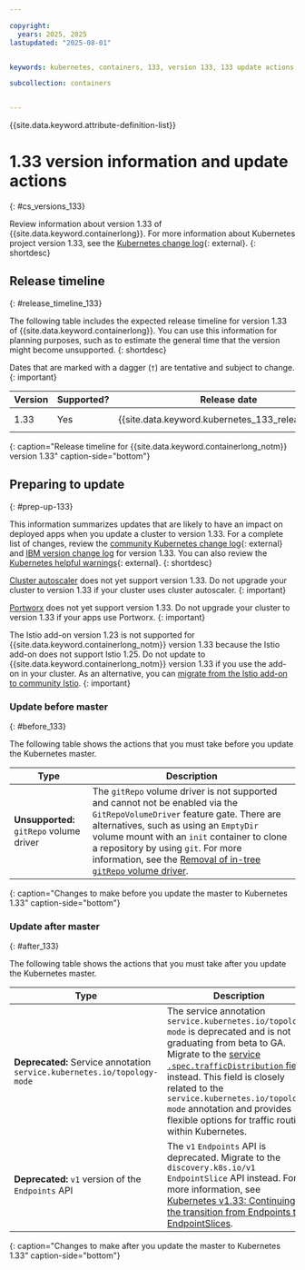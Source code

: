 ```yaml
---

copyright: 
  years: 2025, 2025
lastupdated: "2025-08-01"


keywords: kubernetes, containers, 133, version 133, 133 update actions

subcollection: containers


---
```


{{site.data.keyword.attribute-definition-list}}



# 1.33 version information and update actions
{: #cs_versions_133}


Review information about version 1.33 of {{site.data.keyword.containerlong}}. For more information about Kubernetes project version 1.33, see the [Kubernetes change log](https://kubernetes.io/releases/notes/.){: external}.
{: shortdesc}




## Release timeline 
{: #release_timeline_133}

The following table includes the expected release timeline for version 1.33 of {{site.data.keyword.containerlong}}. You can use this information for planning purposes, such as to estimate the general time that the version might become unsupported. 
{: shortdesc}

Dates that are marked with a dagger (`†`) are tentative and subject to change.
{: important}

| Version | Supported? | Release date | Unsupported date |
|------|------|----------|----------|
| 1.33 | Yes | {{site.data.keyword.kubernetes_133_release_date}} | {{site.data.keyword.kubernetes_133_unsupported_date}} `†` |
{: caption="Release timeline for {{site.data.keyword.containerlong_notm}} version 1.33" caption-side="bottom"}


## Preparing to update
{: #prep-up-133}

This information summarizes updates that are likely to have an impact on deployed apps when you update a cluster to version 1.33. For a complete list of changes, review the [community Kubernetes change log](https://github.com/kubernetes/kubernetes/blob/master/CHANGELOG/CHANGELOG-1.33.md){: external} and [IBM version change log](/docs/containers?topic=containers-changelog_133) for version 1.33. You can also review the [Kubernetes helpful warnings](https://kubernetes.io/blog/2020/09/03/warnings/){: external}.
{: shortdesc}

[Cluster autoscaler](/docs/containers?topic=containers-cluster-scaling-classic-vpc) does not yet support version 1.33. Do not upgrade your cluster to version 1.33 if your cluster uses cluster autoscaler.
{: important}

[Portworx](https://cloud.ibm.com/docs/containers?topic=containers-storage_portworx_about) does not yet support version 1.33. Do not upgrade your cluster to version 1.33 if your apps use Portworx.
{: important}

The Istio add-on version 1.23 is not supported for {{site.data.keyword.containerlong_notm}} version 1.33 because the Istio add-on does not support Istio 1.25. Do not update to {{site.data.keyword.containerlong_notm}} version 1.33 if you use the add-on in your cluster. As an alternative, you can [migrate from the Istio add-on to community Istio](/docs/containers?topic=containers-istio&interface=ui#migrate).
{: important}

### Update before master
{: #before_133}

The following table shows the actions that you must take before you update the Kubernetes master.

| Type | Description |
| --- | --- |
| **Unsupported:** `gitRepo` volume driver | The `gitRepo` volume driver is not supported and cannot not be enabled via the `GitRepoVolumeDriver` feature gate. There are alternatives, such as using an `EmptyDir` volume mount with an `init` container to clone a repository by using `git`. For more information, see the [Removal of in-tree `gitRepo` volume driver](https://kubernetes.io/blog/2025/04/23/kubernetes-v1-33-release/#removal-of-in-tree-gitrepo-volume-driver). |
{: caption="Changes to make before you update the master to Kubernetes 1.33" caption-side="bottom"}


### Update after master
{: #after_133}

The following table shows the actions that you must take after you update the Kubernetes master.


| Type | Description |
| --- | --- |
| **Deprecated:** Service annotation `service.kubernetes.io/topology-mode` |  The service annotation `service.kubernetes.io/topology-mode` is deprecated and is not graduating from beta to GA. Migrate to the [service `.spec.trafficDistribution` field](https://kubernetes.io/docs/concepts/services-networking/service/#traffic-distribution) instead. This field is closely related to the `service.kubernetes.io/topology-mode` annotation and provides flexible options for traffic routing within Kubernetes. |
| **Deprecated:** `v1` version of the `Endpoints` API | The `v1` `Endpoints` API is deprecated. Migrate to the `discovery.k8s.io/v1` `EndpointSlice` API instead. For more information, see [Kubernetes v1.33: Continuing the transition from Endpoints to EndpointSlices](https://kubernetes.io/blog/2025/04/24/endpoints-deprecation/). |
{: caption="Changes to make after you update the master to Kubernetes 1.33" caption-side="bottom"}

